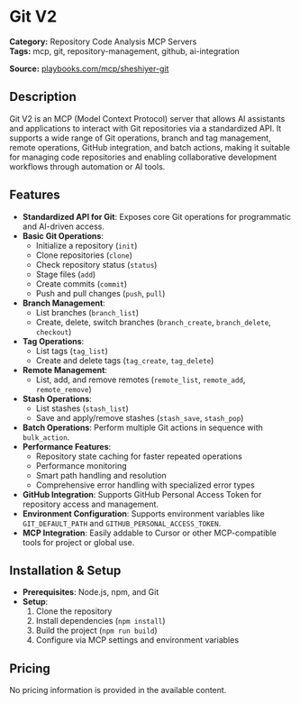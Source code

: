 # Git V2

**Category:** Repository Code Analysis MCP Servers  
**Tags:** mcp, git, repository-management, github, ai-integration

**Source:** [playbooks.com/mcp/sheshiyer-git](https://playbooks.com/mcp/sheshiyer-git)

## Description
Git V2 is an MCP (Model Context Protocol) server that allows AI assistants and applications to interact with Git repositories via a standardized API. It supports a wide range of Git operations, branch and tag management, remote operations, GitHub integration, and batch actions, making it suitable for managing code repositories and enabling collaborative development workflows through automation or AI tools.

## Features
- **Standardized API for Git**: Exposes core Git operations for programmatic and AI-driven access.
- **Basic Git Operations**:
  - Initialize a repository (`init`)
  - Clone repositories (`clone`)
  - Check repository status (`status`)
  - Stage files (`add`)
  - Create commits (`commit`)
  - Push and pull changes (`push`, `pull`)
- **Branch Management**:
  - List branches (`branch_list`)
  - Create, delete, switch branches (`branch_create`, `branch_delete`, `checkout`)
- **Tag Operations**:
  - List tags (`tag_list`)
  - Create and delete tags (`tag_create`, `tag_delete`)
- **Remote Management**:
  - List, add, and remove remotes (`remote_list`, `remote_add`, `remote_remove`)
- **Stash Operations**:
  - List stashes (`stash_list`)
  - Save and apply/remove stashes (`stash_save`, `stash_pop`)
- **Batch Operations**: Perform multiple Git actions in sequence with `bulk_action`.
- **Performance Features**:
  - Repository state caching for faster repeated operations
  - Performance monitoring
  - Smart path handling and resolution
  - Comprehensive error handling with specialized error types
- **GitHub Integration**: Supports GitHub Personal Access Token for repository access and management.
- **Environment Configuration**: Supports environment variables like `GIT_DEFAULT_PATH` and `GITHUB_PERSONAL_ACCESS_TOKEN`.
- **MCP Integration**: Easily addable to Cursor or other MCP-compatible tools for project or global use.

## Installation & Setup
- **Prerequisites**: Node.js, npm, and Git
- **Setup**:
  1. Clone the repository
  2. Install dependencies (`npm install`)
  3. Build the project (`npm run build`)
  4. Configure via MCP settings and environment variables

## Pricing
No pricing information is provided in the available content.
